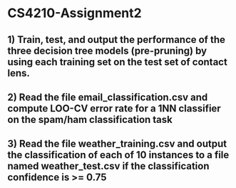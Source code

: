 ﻿# CS4210-Assignment2
## 1) Train, test, and output the performance of the three decision tree models (pre-pruning) by using each training set on the test set of contact lens.
## 2) Read the file email_classification.csv and compute LOO-CV error rate for a 1NN classifier on the spam/ham classification task
## 3) Read the file weather_training.csv and output the classification of each of 10 instances to a file named weather_test.csv if the classification confidence is >= 0.75
